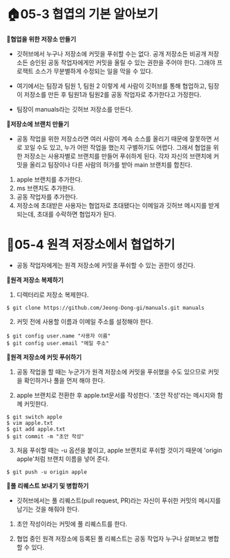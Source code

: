 # 🏠05-3 협엽의 기본 알아보기

**🌱협업을 위한 저장소 만들기**
  - 깃허브에서 누구나 저장소에 커밋을 푸쉬할 수는 없다.
  공개 저장소든 비공개 저장소든 승인된 공동 작업자에게만 커밋을 올릴 수 있는 권한을 주어야 한다. 그래야 프로잭트 소스가 무분별하게 수정되는 일을 막을 수 있다.

  - 여기에서는 팀장과 팀원 1, 팀원 2 이렇게 세 사람이 깃허브를 통해 협업하고, 팀장이 저장소를 만든 후 팀원1과 팀원2를 공동 작업자로 추가한다고 가정한다.
  - 팀장이 manuals라는 깃허브 저장소를 만든다.

**🌱저장소에 브랜치 만들기**
  - 공동 작업을 위한 저장소라면 여러 사람이 계속 소스를 올리기 때문에 잘못하면 서로 꼬일 수도 있고, 누가 어떤 작업을 했는지 구별하기도 어렵다. 그래서 협업을 위한 저장소는 사용자별로 브랜치를 만들어 푸쉬하게 된다. 각자 자신의 브랜치에 커밋을 올리고 팀장이나 다른 사람의 허가를 받아 main 브랜치를 합친다. 

1. apple 브랜치를 추가한다.
2. ms 브랜치도 추가한다.
3. 공동 작업자를 추가한다.
4. 저장소에 초대받은 사용자는 협업자로 초대됐다는 이메일과 깃허브 메시지를 받게 되는데, 초대를 수락하면 협업자가 된다.

# 🚀05-4 원격 저장소에서 협업하기
  - 공동 작업자에게는 원격 저장소에 커밋을 푸쉬할 수 있는 권한이 생긴다.

**🌱원격 저장소 복제하기**
  1. 디렉터리로 저장소 복제한다.
  ```
  $ git clone https://github.com/Jeong-Dong-gi/manuals.git manuals
  ```

  2. 커밋 전에 사용할 이름과 이메일 주소를 설정해야 한다.
  ```
  $ git config user.name "사용자 이름"
  $ git config user.email "메일 주소"
  ```

**🌱원격 저장소에 커밋 푸쉬하기**
1. 공동 작업을 할 때는 누군가가 원격 저장소에 커밋을 푸쉬했을 수도 있으므로 커밋을 확인하거나 풀을 먼저 해야 한다.

2. apple 브랜치로 전환한 후 apple.txt문서를 작성한다.
'초안 작성'라는 메시지와 함께 커밋한다.
```
$ git switch apple
$ vim apple.txt
$ git add apple.txt
$ git commit -m "초안 작성"
```

3. 처음 푸쉬할 때는 -u 옵션을 붙이고, apple 브랜치로 푸쉬할 것이기 때문에 'origin apple'처럼 브랜치 이름을 넣어 준다.
```
$ git push -u origin apple
```

**🌱풀 리퀘스트 보내기 및 병합하기**
  - 깃허브에서는 풀 리퀘스트(pull request, PR)라는 자신이 푸쉬한 커밋의 메시지를 남기는 것을 해줘야 한다.

  1. 초안 작성이라는 커밋에 풀 리퀘스트를 한다.
  
  2. 협업 중인 원격 저장소에 등록된 풀 리퀘스트는 공동 작업자 누구나 살펴보고 병합할 수 있다.
  